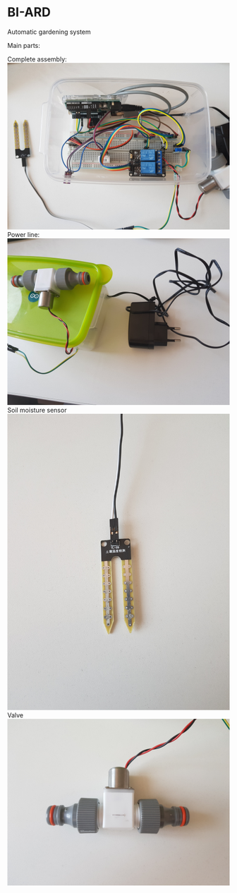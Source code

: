 # BI-ARD
Automatic gardening system

Main parts:

Complete assembly:
![Assembly](/img/assembly.jpg)
Power line:
![Power](/img/power.jpg)
Soil moisture sensor
![Soil moisture sensor](/img/soil_moisture_sensor.jpg)
Valve
![Valve](/img/valve.jpg)
